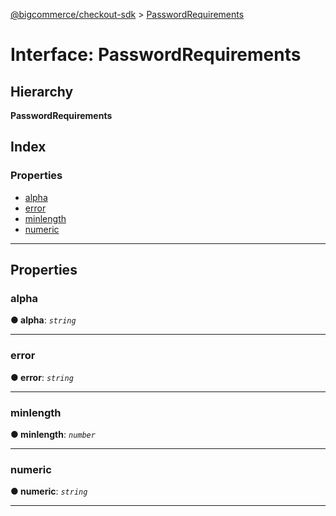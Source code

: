[@bigcommerce/checkout-sdk](../README.md) > [PasswordRequirements](../interfaces/passwordrequirements.md)

# Interface: PasswordRequirements

## Hierarchy

**PasswordRequirements**

## Index

### Properties

* [alpha](passwordrequirements.md#alpha)
* [error](passwordrequirements.md#error)
* [minlength](passwordrequirements.md#minlength)
* [numeric](passwordrequirements.md#numeric)

---

## Properties

<a id="alpha"></a>

###  alpha

**● alpha**: *`string`*

___
<a id="error"></a>

###  error

**● error**: *`string`*

___
<a id="minlength"></a>

###  minlength

**● minlength**: *`number`*

___
<a id="numeric"></a>

###  numeric

**● numeric**: *`string`*

___

